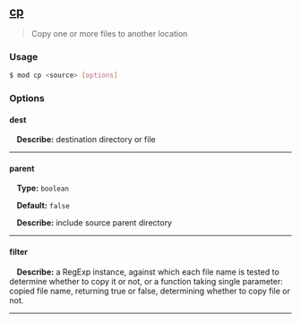 ## <a href="#cp" name="cp">cp</a>
> Copy one or more files to another location

### Usage

```sh
$ mod cp <source> [options]
```

### Options

#### dest


<p> <b>&nbsp;&nbsp;&nbsp;&nbsp;Describe:</b> destination directory or file</p>
<hr>

#### parent
<p> <b>&nbsp;&nbsp;&nbsp;&nbsp;Type:</b> <code>boolean</code></p>
<p> <b>&nbsp;&nbsp;&nbsp;&nbsp;Default:</b> <code>false</code></p>
<p> <b>&nbsp;&nbsp;&nbsp;&nbsp;Describe:</b> include source parent directory</p>
<hr>

#### filter


<p> <b>&nbsp;&nbsp;&nbsp;&nbsp;Describe:</b> a RegExp instance, against which each file name is tested to determine whether to copy it or not, or a function taking single parameter: copied file name, returning true or false, determining whether to copy file or not.</p>
<hr>







